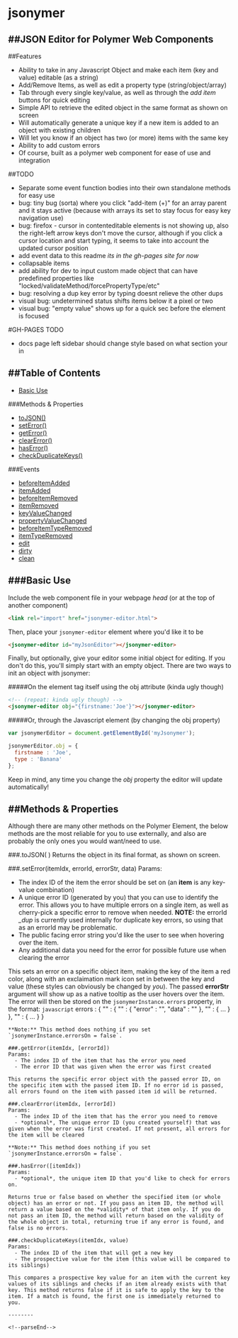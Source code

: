 jsonymer
======

##JSON Editor for Polymer Web Components
--------




##Features
  - Ability to take in any Javascript Object and make each item (key and value) editable (as a string)
  - Add/Remove Items, as well as edit a property type (string/object/array)
  - Tab through every single key/value, as well as through the *add item* buttons for quick editing
  - Simple API to retrieve the edited object in the same format as shown on screen
  - Will automatically generate a unique key if a new item is added to an object with existing children
  - Will let you know if an object has two (or more) items with the same key
  - Ability to add custom errors
  - Of course, built as a polymer web component for ease of use and integration


##TODO
  - Separate some event function bodies into their own standalone methods for easy use
  - bug: tiny bug (sorta) where you click "add-item (+)" for an array parent and it stays active (because with arrays its set to stay focus for easy key navigation use)
  - bug: firefox - cursor in contenteditable elements is not showing up, also the right-left arrow keys don't move the cursor, although if you click a cursor location and start typing, it seems to take into account the updated cursor position
  - add event data to this readme *its in the gh-pages site for now*
  - collapsable items
  - add ability for dev to input custom made object that can have predefined properties like "locked/validateMethod/forcePropertyType/etc"
  - bug: resolving a dup key error by typing doesnt relieve the other dups
  - visual bug: undetermined status shifts items below it a pixel or two
  - visual bug: "empty value" shows up for a quick sec before the element is focused


#GH-PAGES TODO
  - docs page left sidebar should change style based on what section your in


##Table of Contents
----
<!--parseStart-->
- <a href="#basic">Basic Use</a>

###Methods &amp; Properties
- <a href="#basic">toJSON()</a>
- <a href="#basic">setError()</a>
- <a href="#basic">getError()</a>
- <a href="#basic">clearError()</a>
- <a href="#basic">hasError()</a>
- <a href="#basic">checkDuplicateKeys()</a>

###Events
- <a href="#basic">beforeItemAdded</a>
- <a href="#basic">itemAdded</a>
- <a href="#basic">beforeItemRemoved</a>
- <a href="#basic">itemRemoved</a>
- <a href="#basic">keyValueChanged</a>
- <a href="#basic">propertyValueChanged</a>
- <a href="#basic">beforeItemTypeRemoved</a>
- <a href="#basic">itemTypeRemoved</a>
- <a href="#basic">edit</a>
- <a href="#basic">dirty</a>
- <a href="#basic">clean</a>
<!--parseEnd-->


<!--parseStart-->
###Basic Use
--------

Include the web component file in your webpage *head* (or at the top of another component)
```HTML
<link rel="import" href="jsonymer-editor.html">
```

Then, place your `jsonymer-editor` element where you'd like it to be
```HTML
<jsonymer-editor id="myJsonEditor"></jsonymer-editor>
```

Finally, but optionally, give your editor some initial object for editing. If you don't do this, you'll simply start with an empty object. There are two ways to init an object with jsonymer:

#####On the element tag itself using the obj attribute (kinda ugly though)
```HTML
<!-- (repeat: kinda ugly though) -->
<jsonymer-editor obj="{firstname:'Joe'}"></jsonymer-editor>
```
#####Or, through the Javascript element (by changing the obj property)
```javascript
var jsonymerEditor = document.getElementById('myJsonymer');

jsonymerEditor.obj = {
  firstname : 'Joe',
  type : 'Banana'
};
```
Keep in mind, any time you change the *obj* property the editor will update automatically!


##Methods & Properties
----
Although there are many other methods on the Polymer Element, the below methods are the most reliable for you to use externally, and also are probably the only ones you would want/need to use.

###.toJSON( )
Returns the object in its final format, as shown on screen.

###.setError(itemIdx, errorId, errorStr, data)
Params:
  - The index ID of the item the error should be set on (an **item** is any key-value combination)
  - A unique error ID (generated by you) that you can use to identify the error. This allows you to have multiple errors on a single item, as well as cherry-pick a specific error to remove when needed. **NOTE:** the errorId *_dup* is currently used internally for duplicate key errors, so using that as an errorId may be problematic.
  - The public facing error string you'd like the user to see when hovering over the item.
  - Any additional data you need for the error for possible future use when clearing the error

This sets an error on a specific object item, making the key of the item a red color, along with an exclaimation mark icon set in between the key and value (these styles can obviously be changed by *you*). The passed **errorStr** argument will show up as a native tooltip as the user hovers over the item. The error will then be stored on the `jsonymerInstance.errors` property, in the format:
```javascript```
errors : {
  "<item-idx>" : {
    "<error-id>" : {
      "error" : "<error-string>",
      "data" : "<error-data>"
    },
    "<error-id-2>" : { ... }
  },
  "<item-idx-2>" : { ... }
}
```
**Note:** This method does nothing if you set `jsonymerInstance.errorsOn = false`.

###.getError(itemIdx, [errorId])
Params:
  - The index ID of the item that has the error you need
  - The error ID that was given when the error was first created

This returns the specific error object with the passed error ID, on the specific item with the passed item ID. If no error id is passed, all errors found on the item with passed item id will be returned.

###.clearError(itemIdx, [errorId])
Params:
  - The index ID of the item that has the error you need to remove
  - *optional*, The unique error ID (you created yourself) that was given when the error was first created. If not present, all errors for the item will be cleared

**Note:** This method does nothing if you set `jsonymerInstance.errorsOn = false`.

###.hasError([itemIdx])
Params:
  - *optional*, the unique item ID that you'd like to check for errors on.

Returns true or false based on whether the specified item (or whole object) has an error or not. If you pass an item ID, the method will return a value based on the *validity* of that item only. If you do not pass an item ID, the method will return based on the validity of the whole object in total, returning true if any error is found, and false is no errors.

###.checkDuplicateKeys(itemIdx, value)
Params:
  - The index ID of the item that will get a new key
  - The prospective value for the item (this value will be compared to its siblings)

This compares a prospective key value for an item with the current key values of its siblings and checks if an item already exists with that key. This method returns false if it is safe to apply the key to the item. If a match is found, the first one is immediately returned to you.

--------

<!--parseEnd-->